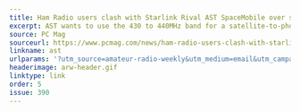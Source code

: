 ```yaml
---
title: Ham Radio users clash with Starlink Rival AST SpaceMobile over spectrum use
excerpt: AST wants to use the 430 to 440MHz band for a satellite-to-phone service.
source: PC Mag
sourceurl: https://www.pcmag.com/news/ham-radio-users-clash-with-starlink-rival-ast-spacemobile-over-spectrum
linkname: ast
urlparams: '?utm_source=amateur-radio-weekly&utm_medium=email&utm_campaign=newsletter'
headerimage: arw-header.gif
linktype: link
order: 5
issue: 390
---
```

